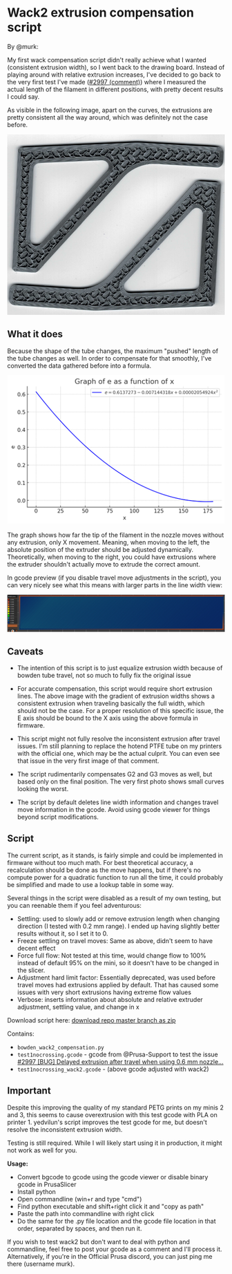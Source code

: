 # Wack2 extrusion compensation script

By @murk:

My first wack compensation script didn't really achieve what I wanted
(consistent extrusion width), so I went back to the drawing board.
Instead of playing around with relative extrusion increases,
I've decided to go back to the very first test I've made ([#2997 (comment)](https://github.com/prusa3d/Prusa-Firmware-Buddy/issues/2997#issuecomment-2525070078))
where I measured the actual length of the filament in different positions,
with pretty decent results I could say.

As visible in the following image, apart on the curves, the extrusions are pretty
consistent all the way around, which was definitely not the case before.

![extrusions](extrusions.png)

## What it does

Because the shape of the tube changes, the maximum "pushed" length of the tube
changes as well. In order to compensate for that smoothly,
I've converted the data gathered before into a formula.

![graph](graph.png)

The graph shows how far the tip of the filament in the nozzle moves without any
extrusion, only X movement. Meaning, when moving to the left, the absolute
position of the extruder should be adjusted dynamically.
Theoretically, when moving to the right, you could have extrusions
where the extruder shouldn't actually move to extrude the correct amount.

In gcode preview (if you disable travel move adjustments in the script),
you can very nicely see what this means with larger parts in the line width view:

![gcode preview](gcode_preview.png)

## Caveats

* The intention of this script is to just equalize extrusion width because of
bowden tube travel, not so much to fully fix the original issue

* For accurate compensation, this script would require short extrusion lines.
The above image with the gradient of extrusion widths shows a consistent
extrusion when traveling basically the full width, which should not be the case.
For a proper resolution of this specific issue, the E axis should be bound to
the X axis using the above formula in firmware.

* This script might not fully resolve the inconsistent extrusion after travel
issues. I'm still planning to replace the hotend PTFE tube on my printers with
the official one, which may be the actual culprit.
You can even see that issue in the very first image of that comment.

* The script rudimentarily compensates G2 and G3 moves as well, but based only on
the final position. The very first photo shows small curves looking the worst.

* The script by default deletes line width information and changes travel move
information in the gcode. Avoid using gcode viewer for things beyond script
modifications.

## Script

The current script, as it stands, is fairly simple and could be implemented in
firmware without too much math. For best theoretical accuracy, a recalculation
should be done as the move happens, but if there's no compute power for
a quadratic function to run all the time, it could probably be simplified
and made to use a lookup table in some way.

Several things in the script were disabled as a result of my own testing,
but you can reenable them if you feel adventurous:

* Settling: used to slowly add or remove extrusion length when changing
  direction (I tested with 0.2 mm range). I ended up having slightly better
  results without it, so I set it to 0.
* Freeze settling on travel moves: Same as above, didn't seem to have decent
  effect
* Force full flow: Not tested at this time, would change flow to 100%
  instead of default 95% on the mini, so it doesn't have to be changed in
  the slicer.
* Adjustment hard limit factor: Essentially deprecated, was used before travel
  moves had extrusions applied by default. That has caused some issues with
  very short extrusions having extreme flow values
* Verbose: inserts information about absolute and relative extruder adjustment,
  settling value, and change in x

Download script here: [download repo master branch as zip](https://github.com/nvtkaszpir/bowden-wack2-compensation/archive/refs/heads/master.zip)

Contains:

* `bowden_wack2_compensation.py`
* `test1nocrossing.gcode` - gcode from @Prusa-Support to test the issue
  [#2997 [BUG] Delayed extrusion after travel when using 0.6 mm nozzle...](https://github.com/prusa3d/Prusa-Firmware-Buddy/issues/2997#issuecomment-1454763541)
* `test1nocrossing_wack2.gcode` - (above gcode adjusted with wack2)

## Important

Despite this improving the quality of my standard PETG prints on
my minis 2 and 3, this seems to cause overextrusion with this test gcode with
PLA on printer 1. yedvilun's script improves the test gcode for me,
but doesn't resolve the inconsistent extrusion width.

Testing is still required. While I will likely start using it in production,
it might not work as well for you.

**Usage:**

* Convert bgcode to gcode using the gcode viewer or disable binary gcode in
  PrusaSlicer
* Install python
* Open commandline (win+r and type "cmd")
* Find python executable and shift+right click it and "copy as path"
* Paste the path into commandline with right click
* Do the same for the .py file location and the gcode file location in that
  order, separated by spaces, and then run it.

If you wish to test wack2 but don't want to deal with python and commandline,
feel free to post your gcode as a comment and I'll process it.
Alternatively, if you're in the Official Prusa discord,
you can just ping me there (username murk).
